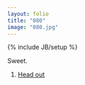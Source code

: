 ```yaml
---
layout: folio
title: "080"
image: "080.jpg"
---
```

{% include JB/setup %}

<div class="copy">
	<p>Sweet.</p>
</div>

<div class="choice">
	<ol>
		<li><a href="081.html">
			Head out
</a></li>
	</ol>
</div>